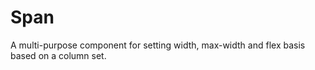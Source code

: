 # Span

A multi-purpose component for setting width, max-width and flex basis based on a column set.
